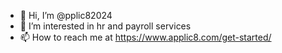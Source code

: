 - 👋 Hi, I’m @pplic82024
- 👀 I’m interested in hr and payroll services
- 📫 How to reach me at https://www.applic8.com/get-started/


